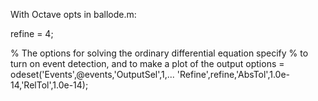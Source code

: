 With Octave opts in ballode.m:

refine = 4;

% The options for solving the ordinary differential equation specify 
% to turn on event detection, and to make a plot of the output
options = odeset('Events',@events,'OutputSel',1,...
   'Refine',refine,'AbsTol',1.0e-14,'RelTol',1.0e-14);  
